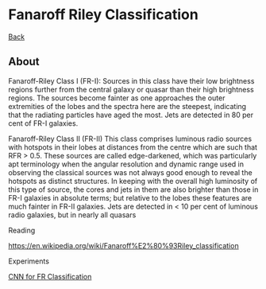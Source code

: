 # Fanaroff Riley Classification

[Back](../index.md#astronomy)

## About

Fanaroff-Riley Class I (FR-I): Sources in this class have their low brightness regions further from the central galaxy or quasar than their high brightness regions. The sources become fainter as one approaches the outer extremities of the lobes and the spectra here are the steepest, indicating that the radiating particles have aged the most. Jets are detected in 80 per cent of FR-I galaxies.

Fanaroff-Riley Class II (FR-II) This class comprises luminous radio sources with hotspots in their lobes at distances from the centre which are such that RFR > 0.5. These sources are called edge-darkened, which was particularly apt terminology when the angular resolution and dynamic range used in observing the classical sources was not always good enough to reveal the hotspots as distinct structures. In keeping with the overall high luminosity of this type of source, the cores and jets in them are also brighter than those in FR-I galaxies in absolute terms; but relative to the lobes these features are much fainter in FR-II galaxies. Jets are detected in < 10 per cent of luminous radio galaxies, but in nearly all quasars

Reading

https://en.wikipedia.org/wiki/Fanaroff%E2%80%93Riley_classification

Experiments

[CNN for FR Classification]( )
